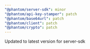 ```yaml
---
"@phantom/server-sdk": minor
"@phantom/api-key-stamper": patch
"@phantom/base64url": patch
"@phantom/client": patch
"@phantom/crypto": patch
---
```


Updated to latest version for server-sdk
